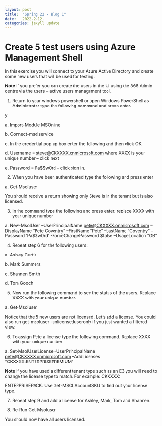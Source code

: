 ```yaml
---
layout: post
title:  "Spring 22 - Blog 1"
date:   2022-2-12.
categories: jekyll update
---
```


<h1> Create 5 test users using Azure Management Shell </h1>

In this exercise you will connect to your Azure Active Directory and create some new users that will be used for testing.

**Note** If you prefer you can create the users in the UI using the 365 Admin centre via the users – active users management tool.

1. Return to your windows powershell or open Windows PowerShell as Administrator type the following command and press enter.

y

a. Import-Module MSOnline

b. Connect-msolservice

c. In the credential pop up box enter the following and then click OK

d. Username = steve@CKXXXX.onmicrosoft.com where XXXX is your unique number – click next

e. Password = Pa$$w0rd – click sign in.



2. When you have been authenticated type the following and press enter

a. Get-Msoluser

You should receive a return showing only Steve is in the tenant but is also licensed.



3. In the command type the following and press enter. replace XXXX with your unique number

a. New-MsolUser –UserPrincipalName pete@CKXXXX.onmicrosoft.com –DisplayName “Pete Coventry” –FirstName “Pete” –LastName “Coventry” –Password ‘Pa$$w0rd’ -ForceChangePassword $false –UsageLocation “GB”



4. Repeat step 6 for the following users:

a. Ashley Curtis

b. Mark Summers

c. Shannen Smith

d. Tom Gooch

5. Now run the following command to see the status of the users. Replace XXXX with your unique number.

a. Get-Msoluser



Notice that the 5 new users are not licensed. Let’s add a license. You could also run get-msoluser -unlicenseduseronly if you just wanted a filtered view.

6. To assign Pete a license type the following command. Replace XXXX with your unique number

a. Set-MsolUserLicense -UserPrincipalName pete@CKXXXX.onmicrosoft.com –AddLicenses “CKXXXX:ENTERPRISEPREMIUM”

**Note** If you have used a different tenant type such as an E3 you will need to change the license type to match. For example: CKXXXX:

ENTERPRISEPACK. Use Get-MSOLAccountSKU to find out your license type.

7. Repeat step 9 and add a license for Ashley, Mark, Tom and Shannen.

8. Re-Run Get-Msoluser

You should now have all users licensed.



